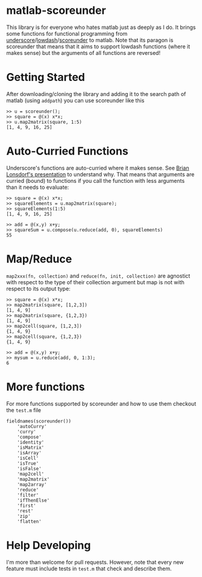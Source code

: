 matlab-scoreunder
=================

This library is for everyone who hates matlab just as deeply as I do. It brings some functions for functional programming from [underscore](http://underscorejs.org/)/[lowdash](http://lodash.com/)/[scoreunder](https://github.com/loop-recur/scoreunder) to matlab.
Note that its paragon is scoreunder that means that it aims to support lowdash functions (where it makes sense) but the arguments of all functions are reversed!

Getting Started
===============
After downloading/cloning the library and adding it to the search path of matlab (using `addpath`) you can use scoreunder like this

    >> u = scoreunder();
    >> square = @(x) x*x;
    >> u.map2matrix(square, 1:5)
    [1, 4, 9, 16, 25]


Auto-Curried Functions
======================
Underscore's functions are auto-curried where it makes sense. See [Brian Lonsdorf's presentation](https://www.youtube.com/watch?v=m3svKOdZijA) to understand why.
That means that arguments are curried (bound) to functions if you call the function with less arguments than it needs to evaluate:

    >> square = @(x) x*x;
    >> squareElements = u.map2matrix(square);
    >> squareElements(1:5)
    [1, 4, 9, 16, 25]
    
    >> add = @(x,y) x+y;
    >> squareSum = u.compose(u.reduce(add, 0), squareElements)
    55

Map/Reduce
==========
`map2xxx(fn, collection)` and `reduce(fn, init, collection)` are agnostict with respect to the type of their collection argument but map is not with respect to its output type:

    >> square = @(x) x*x;
    >> map2matrix(square, [1,2,3])
    [1, 4, 9]
    >> map2matrix(square, {1,2,3})
    [1, 4, 9]
    >> map2cell(square, [1,2,3])
    {1, 4, 9}
    >> map2cell(square, {1,2,3})
    {1, 4, 9}
    
    >> add = @(x,y) x+y;
    >> mysum = u.reduce(add, 0, 1:3);
    6

More functions
==============
For more functions supported by scoreunder and how to use them checkout the `test.m` file

    fieldnames(scoreunder())
        'autoCurry'
        'curry'
        'compose'
        'identity'
        'isMatrix'
        'isArray'
        'isCell'
        'isTrue'
        'isFalse'
        'map2cell'
        'map2matrix'
        'map2array'
        'reduce'
        'filter'
        'ifThenElse'
        'first'
        'rest'
        'zip'
        'flatten'

Help Developing
===============
I'm more than welcome for pull requests. However, note that every new feature must include tests in `test.m` that check and describe them.
